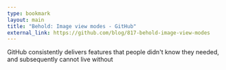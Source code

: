 ```yaml
---
type: bookmark
layout: main
title: "Behold: Image view modes - GitHub"
external_link: https://github.com/blog/817-behold-image-view-modes
---
```

GitHub consistently delivers features that people didn't know they needed, and
subsequently cannot live without

